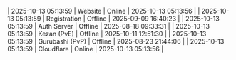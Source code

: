 | 2025-10-13 05:13:59 | Website | Online | 2025-10-13 05:13:56 |
| 2025-10-13 05:13:59 | Registration | Offline | 2025-09-09 16:40:23 |
| 2025-10-13 05:13:59 | Auth Server | Offline | 2025-08-18 09:33:31 |
| 2025-10-13 05:13:59 | Kezan (PvE) | Offline | 2025-10-11 12:51:30 |
| 2025-10-13 05:13:59 | Gurubashi (PvP) | Offline | 2025-08-23 21:44:06 |
| 2025-10-13 05:13:59 | Cloudflare | Online | 2025-10-13 05:13:56 |
